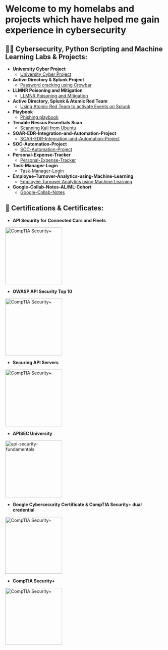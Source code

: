 <h1>Welcome to my homelabs and projects which have helped me gain experience in cybersecurity<br/> 



<h2>👨‍💻 Cybersecurity, Python Scripting and Machine Learning Labs & Projects:</h2>

- <b>University Cyber Project</b>
  - [University Cyber Project](https://github.com/Maunton/University-Cyber-Project)
- <b>Active Directory & Splunk Project</b>
  - [Password cracking using Crowbar](https://github.com/Maunton/Active-Directory-Splunk)
- <b>LLMNR Poisoning and Mitigation</b>
  - [LLMNR Poisoning and Mitigation](https://github.com/Maunton/Active-Directory-Splunk-2)
- <b>Active Directory, Splunk & Atomic Red Team</b>
  - [Using Atomic Red Team to activate Events on Splunk](https://github.com/Maunton/ActiveDirectory-Splunk-Atomic_Red_Team)
- <b>Playbook</b>
  - [Phishing playbook](https://github.com/Maunton/Phishing-Playbook)
- <b>Tenable Nessus Essentials Scan</b>
  - [Scanning Kali from Ubuntu](https://github.com/Maunton/Nessus-Scan)
- <b>SOAR-EDR-Integration-and-Automation-Project</b>
  - [SOAR-EDR-Integration-and-Automation-Project](https://github.com/Maunton/SOAR-EDR-Integration-and-Automation-Project)
- <b>SOC-Automation-Project</b>
  - [SOC-Automation-Project](https://github.com/Maunton/SOC-Automation-Project)
- <b>Personal-Expense-Tracker</b>
  - [Personal-Expense-Tracker](https://github.com/Maunton/Personal-Expense-Tracker)
- <b>Task-Manager-Login</b>
  - [Task-Manager-Login](https://github.com/Maunton/Task-Manager-Login)
- <b>Employee-Turnover-Analytics-using-Machine-Learning</b>
  - [Employee Turnover Analytics using Machine Learning](https://github.com/Maunton/Employee-Turnover-Analytics-using-Machine-Learning)
- <b>Google-Collab-Notes-AL/ML-Cohort</b>
  - [Google-Collab-Notes](https://github.com/Maunton/Google-Collab)
 
<h2>📃 Certifications & Certificates:</h2>

  - <b>API Security for Connected Cars and Fleets</b>
  <img width="180" alt="CompTIA Security+" src="https://images.credly.com/size/680x680/images/f5ceb8aa-9080-4abb-8fb5-83f2f0c5cbd9/image.png">

  - <b>OWASP API Security Top 10</b>
  <img width="180" alt="CompTIA Security+" src="https://images.credly.com/size/680x680/images/66fb5b06-7caf-4b23-a0c3-d262ba57e3c2/image.png">

  - <b>Securing API Servers</b>
  <img width="180" alt="CompTIA Security+" src="https://images.credly.com/size/680x680/images/71296528-e07b-44af-b5cd-7723599793cf/image.png">

  - <b>APISEC University</b>
  <img width="180" alt="api-security-fundamentals" src="https://github.com/Maunton/Maunton/assets/148402281/72b2e390-2d63-423e-acf1-c7e54f406bbb">

   - <b>Google Cybersecurity Certificate & CompTIA Security+ dual credential</b>
  <img width="180" alt="CompTIA Security+" src="https://images.credly.com/size/680x680/images/8630f885-621e-420a-bdb5-11fe53d1caf6/image.png">


  - <b>CompTIA Security+</b>
  <img width="180" alt="CompTIA Security+" src="https://imgur.com/KmpF1Wp.png">
<!--
**maunton/maunton** is a ✨ _special_ ✨ repository because its `README.md` (this file) appears on your GitHub profile.
Here are some ideas to get you started:

- 🔭 I’m currently working on ...
- 🌱 I’m currently learning ...
- 👯 I’m looking to collaborate on ...
- 🤔 I’m looking for help with ...
- 💬 Ask me about ...
- 📫 How to reach me: ...
- 😄 Pronouns: ...
- ⚡ Fun fact: ...
-->
